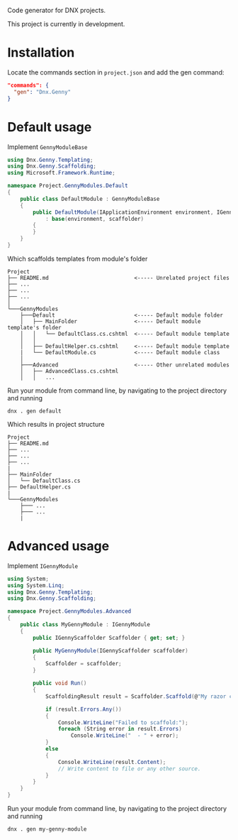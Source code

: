 Code generator for DNX projects.

This project is currently in development.

# Installation

Locate the commands section in `project.json` and add the gen command:

```JSON
"commands": {
  "gen": "Dnx.Genny"
}
```

# Default usage

Implement `GennyModuleBase`

```C#
using Dnx.Genny.Templating;
using Dnx.Genny.Scaffolding;
using Microsoft.Framework.Runtime;

namespace Project.GennyModules.Default
{
    public class DefaultModule : GennyModuleBase
    {
        public DefaultModule(IApplicationEnvironment environment, IGennyScaffolder scaffolder)
            : base(environment, scaffolder)
        {
        }
    }
}
```

Which scaffolds templates from module's folder
```
Project
├── README.md                           <----- Unrelated project files
├── ...
├── ...
├── ...   
│
└───GennyModules
    ├───Default                         <----- Default module folder
    │   ├── MainFolder                  <----- Default module template's folder
    │   │   └── DefaultClass.cs.cshtml  <----- Default module template
    │   │
    │   ├── DefaultHelper.cs.cshtml     <----- Default module template
    |   └── DefaultModule.cs            <----- Default module class
    │   
    ├───Advanced                        <----- Other unrelated modules
    │   ├── AdvancedClass.cs.cshtml
    │   │   ...
```

Run your module from command line, by navigating to the project directory and running

```
dnx . gen default
```

Which results in project structure
```
Project
├── README.md
├── ...
├── ...
├── ...
|
├── MainFolder
│   └── DefaultClass.cs
├── DefaultHelper.cs
|
└───GennyModules
    ├─── ...
    ├─── ...
    |
```

# Advanced usage

Implement `IGennyModule`

```C#
using System;
using System.Linq;
using Dnx.Genny.Templating;
using Dnx.Genny.Scaffolding;

namespace Project.GennyModules.Advanced
{
    public class MyGennyModule : IGennyModule
    {
        public IGennyScaffolder Scaffolder { get; set; }

        public MyGennyModule(IGennyScaffolder scaffolder)
        {
            Scaffolder = scaffolder;
        }

        public void Run()
        {
            ScaffoldingResult result = Scaffolder.Scaffold(@"My razor content: @Model", "o/");

            if (result.Errors.Any())
            {
                Console.WriteLine("Failed to scaffold:");
                foreach (String error in result.Errors)
                    Console.WriteLine("  - " + error);
            }
            else
            {
                Console.WriteLine(result.Content);
                // Write content to file or any other source.
            }
        }
    }
}
```

Run your module from command line, by navigating to the project directory and running

```
dnx . gen my-genny-module
```